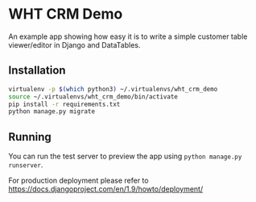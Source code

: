 # WHT CRM Demo

An example app showing how easy it is to write a simple customer table viewer/editor in Django and DataTables.

## Installation

```bash
virtualenv -p $(which python3) ~/.virtualenvs/wht_crm_demo
source ~/.virtualenvs/wht_crm_demo/bin/activate
pip install -r requirements.txt
python manage.py migrate
```

## Running

You can run the test server to preview the app using `python manage.py runserver`. 

For production deployment please refer to https://docs.djangoproject.com/en/1.9/howto/deployment/